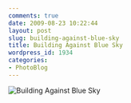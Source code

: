```yaml
---
comments: true
date: 2009-08-23 10:22:44
layout: post
slug: building-against-blue-sky
title: Building Against Blue Sky
wordpress_id: 1934
categories:
- PhotoBlog
---
```


![Building Against Blue Sky](http://ryanfitzer.com/main/wp-content/uploads/2009/08/pasadena-1.jpg)
